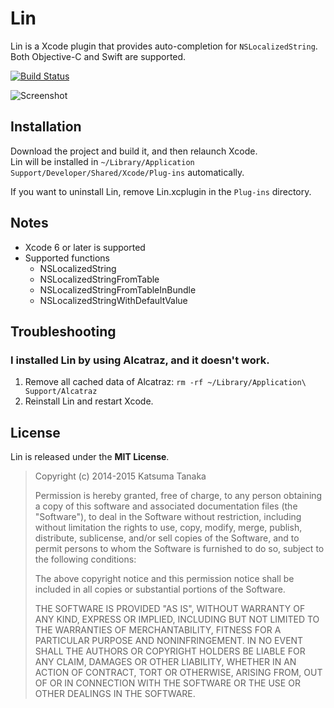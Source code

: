 # Lin

Lin is a Xcode plugin that provides auto-completion for `NSLocalizedString`.  
Both Objective-C and Swift are supported.

[![Build Status](https://travis-ci.org/questbeat/Lin.svg?branch=master)](https://travis-ci.org/questbeat/Lin)

![Screenshot](https://raw.github.com/questbeat/Lin/master/screenshot.gif)


## Installation

Download the project and build it, and then relaunch Xcode.  
Lin will be installed in `~/Library/Application Support/Developer/Shared/Xcode/Plug-ins` automatically.

If you want to uninstall Lin, remove Lin.xcplugin in the `Plug-ins` directory.


## Notes

* Xcode 6 or later is supported
* Supported functions
  * NSLocalizedString
  * NSLocalizedStringFromTable
  * NSLocalizedStringFromTableInBundle
  * NSLocalizedStringWithDefaultValue


## Troubleshooting

### I installed Lin by using Alcatraz, and it doesn't work.

1. Remove all cached data of Alcatraz: `rm -rf ~/Library/Application\ Support/Alcatraz`
2. Reinstall Lin and restart Xcode.


## License

Lin is released under the **MIT License**.

> Copyright (c) 2014-2015 Katsuma Tanaka
>
> Permission is hereby granted, free of charge, to any person obtaining a copy of this software and associated documentation files (the "Software"), to deal in the Software without restriction, including without limitation the rights to use, copy, modify, merge, publish, distribute, sublicense, and/or sell copies of the Software, and to permit persons to whom the Software is furnished to do so, subject to the following conditions:
>
> The above copyright notice and this permission notice shall be included in all copies or substantial portions of the Software.
>
> THE SOFTWARE IS PROVIDED "AS IS", WITHOUT WARRANTY OF ANY KIND, EXPRESS OR IMPLIED, INCLUDING BUT NOT LIMITED TO THE WARRANTIES OF MERCHANTABILITY, FITNESS FOR A PARTICULAR PURPOSE AND NONINFRINGEMENT. IN NO EVENT SHALL THE AUTHORS OR COPYRIGHT HOLDERS BE LIABLE FOR ANY CLAIM, DAMAGES OR OTHER LIABILITY, WHETHER IN AN ACTION OF CONTRACT, TORT OR OTHERWISE, ARISING FROM, OUT OF OR IN CONNECTION WITH THE SOFTWARE OR THE USE OR OTHER DEALINGS IN THE SOFTWARE.
